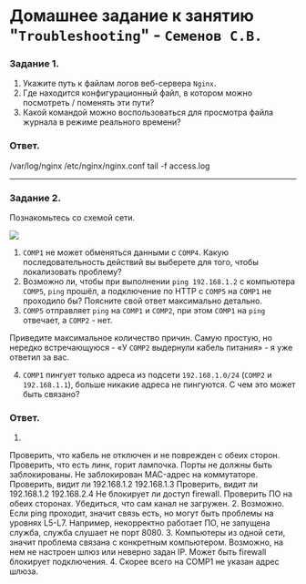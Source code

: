 # Домашнее задание к занятию "`Troubleshooting`" - `Семенов С.В.`

### Задание 1. 

1. Укажите путь к файлам логов веб-сервера `Nginx`. 
2. Где находится конфигурационный файл, в котором можно посмотреть / поменять эти пути?
3. Какой командой можно воспользоваться для просмотра файла журнала в режиме реального времени?

### Ответ. 
/var/log/nginx
/etc/nginx/nginx.conf
tail -f  access.log

---

### Задание 2. 

Познакомьтесь со схемой сети.

![](https://i.imgur.com/RefFHYj.png)

1. `COMP1` не может обменяться данными с `COMP4`. Какую последовательность действий вы выберете для того, чтобы локализовать проблему?
2. Возможно ли, чтобы при выполнении `ping 192.168.1.2` с компьютера `COMP5`, `ping` прошёл, а подключение по HTTP с `COMP5` на `COMP1` не проходило бы? Поясните свой  ответ максимально детально.
3. `COMP5` отправляет `ping` на `COMP1` и `COMP2`, при этом `COMP1` на `ping` отвечает, а `COMP2` - нет. 

Приведите максимальное количество причин. Самую простую, но нередко встречающуюся - «У `COMP2` выдернули кабель питания» - я уже ответил за вас.

4. `COMP1` пингует только адреса из подсети `192.168.1.0/24` (`COMP2` и `192.168.1.1`), больше никакие адреса не пингуются. С чем это может быть связано? 

### Ответ. 

1.
Проверить, что кабель не отключен и не поврежден с обеих сторон.
Проверить, что есть линк, горит лампочка.
Порты не должны быть заблокированы.
Не заблокирован MAC-адрес на коммутаторе.
Проверить, видит ли 192.168.1.2 192.168.1.3
Проверить, видит ли 192.168.1.2 192.168.2.4
Не блокирует ли доступ firewall.
Проверить ПО на обеих сторонах.
Убедиться, что сам канал не загружен.
2. 
Возможно. Если ping проходит, значит связь есть, но могут быть проблемы на уровнях L5-L7. Например, некорректно работает ПО, не запущена служба, служба слушает не порт 8080.
3. 
Компьютеры из одной сети, значит проблема связана с конкретным компьютером. Возможно, на нем не настроен шлюз или неверно задан IP. Может быть firewall блокирует подключения.
4. 
Скорее всего на COMP1 не указан адрес шлюза.